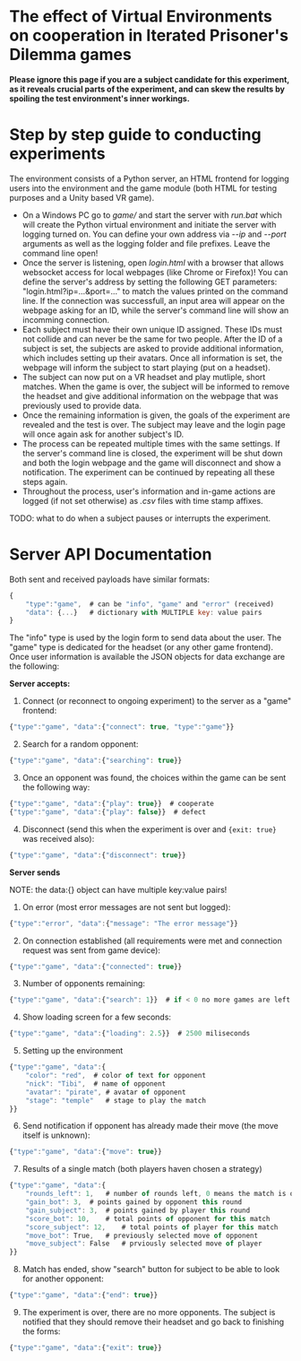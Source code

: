 # The effect of Virtual Environments on cooperation in Iterated Prisoner's Dilemma games

**Please ignore this page if you are a subject candidate for this experiment, as it reveals crucial parts of the experiment, and can skew the results by spoiling the test environment's inner workings.** 

# Step by step guide to conducting experiments
The environment consists of a Python server, an HTML frontend for logging users into the environment and the game module (both HTML for testing purposes and a Unity based VR game). 
* On a Windows PC go to *game/* and start the server with *run.bat* which will create the Python virtual environment and initiate the server with logging turned on. You can define your own address via *--ip* and *--port* arguments as well as the logging folder and file prefixes. Leave the command line open!
* Once the server is listening, open *login.html* with a browser that allows websocket access for local webpages (like Chrome or Firefox)! You can define the server's address by setting the following GET parameters: "login.html?ip=...&port=..." to match the values printed on the command line. If the connection was successfull, an input area will appear on the webpage asking for an ID, while the server's command line will show an incomming connection.
* Each subject must have their own unique ID assigned. These IDs must not collide and can never be the same for two people. After the ID of a subject is set, the subjects are asked to provide additional information, which includes setting up their avatars. Once all information is set, the webpage will inform the subject to start playing (put on a headset). 
* The subject can now put on a VR headset and play mutliple, short matches. When the game is over, the subject will be informed to remove the headset and give additional information on the webpage that was previously used to provide data.
* Once the remaining information is given, the goals of the experiment are revealed and the test is over. The subject may leave and the login page will once again ask for another subject's ID.
* The process can be repeated multiple times with the same settings. If the server's command line is closed, the experiment will be shut down and both the login webpage and the game will disconnect and show a notification. The experiment can be continued by repeating all these steps again.
* Throughout the process, user's information and in-game actions are logged (if not set otherwise) as *.csv* files with time stamp affixes. 

TODO: what to do when a subject pauses or interrupts the experiment.

# Server API Documentation
Both sent and received payloads have similar formats:
```javascript
{
    "type":"game",  # can be "info", "game" and "error" (received)
    "data": {...}   # dictionary with MULTIPLE key: value pairs
}
```
The "info" type is used by the login form to send data about the user. The "game" type is dedicated for the headset (or any other game frontend). Once user information is available the JSON objects for data exchange are the following:

**Server accepts:**
1. Connect (or reconnect to ongoing experiment) to the server as a "game" frontend:
```javascript
{"type":"game", "data":{"connect": true, "type":"game"}}
```
2. Search for a random opponent:
```javascript
{"type":"game", "data":{"searching": true}}
```
3. Once an opponent was found, the choices within the game can be sent the following way:
```javascript
{"type":"game", "data":{"play": true}}  # cooperate
{"type":"game", "data":{"play": false}}  # defect
```
4. Disconnect (send this when the experiment is over and ```{exit: true}``` was received also):
```javascript
{"type":"game", "data":{"disconnect": true}}
```

**Server sends**

NOTE: the data:{} object can have multiple key:value pairs!

1. On error (most error messages are not sent but logged):
```javascript
{"type":"error", "data":{"message": "The error message"}}
```
2. On connection established (all requirements were met and connection request was sent from game device):
```javascript
{"type":"game", "data":{"connected": true}}
```
3. Number of opponents remaining:
```javascript
{"type":"game", "data":{"search": 1}}  # if < 0 no more games are left
```
4. Show loading screen for a few seconds:
```javascript
{"type":"game", "data":{"loading": 2.5}}  # 2500 miliseconds
```
5. Setting up the environment
```javascript
{"type":"game", "data":{
    "color": "red",  # color of text for opponent
    "nick": "Tibi",  # name of opponent
    "avatar": "pirate", # avatar of opponent
    "stage": "temple"   # stage to play the match
}}
```
6. Send notification if opponent has already made their move (the move itself is unknown):
```javascript
{"type":"game", "data":{"move": true}}
```
7. Results of a single match (both players haven chosen a strategy)
```javascript
{"type":"game", "data":{
    "rounds_left": 1,   # number of rounds left, 0 means the match is over
    "gain_bot": 3,  # points gained by opponent this round
    "gain_subject": 3,  # points gained by player this round
    "score_bot": 10,    # total points of opponent for this match
    "score_subject": 12,    # total points of player for this match
    "move_bot": True,   # previously selected move of opponent
    "move_subject": False   # prviously selected move of player
}}
```
8. Match has ended, show "search" button for subject to be able to look for another opponent:
```javascript
{"type":"game", "data":{"end": true}}
```
9. The experiment is over, there are no more opponents. The subject is notified that they should remove their headset and go back to finishing the forms:
```javascript
{"type":"game", "data":{"exit": true}}
```